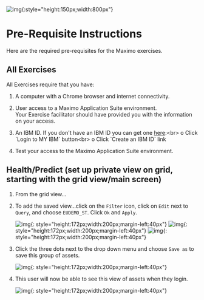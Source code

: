 ![img](/img/hpu_8.6/banner.png){:style="height:150px;width:800px"}

# Pre-Requisite Instructions

Here are the required pre-requisites for the Maximo exercises.

## All Exercises

All Exercises require that you have:

1.  A computer with a Chrome browser and internet connectivity.

2.  User access to a Maximo Application Suite environment.<br>
Your Exercise facilitator should have provided you with the information on your access.

3.  An IBM ID.  If you don't have an IBM ID you can get one [here](https://www.ibm.com/account/reg/signup?):<br>
o Click `Login to MY IBM` button<br>
o Click `Create an IBM ID` link

4.  Test your access to the Maximo Application Suite environment.


## Health/Predict (set up private view on grid, starting with the grid view/main screen)

1. From the grid view...
2. To add the saved view...click on the `Filter` icon, click on `Edit` next to `Query`, and choose `EUDEMO_ST`. Click `Ok` and `Apply`. 

    ![img](/img/hpu_8.6/prereq1.1.png){: style="height:172px;width:200px;margin-left:40px"}
    ![img](/img/hpu_8.6/prereq1.2.png){: style="height:172px;width:200px;margin-left:40px"}
    ![img](/img/hpu_8.6/prereq2.1.png){: style="height:172px;width:200px;margin-left:40px"}

3. Click the three dots next to the drop down menu and choose `Save as` to save this group of assets. 

    ![img](/img/hpu_8.6/prereq2.2.png){: style="height:172px;width:200px;margin-left:40px"}

4. This user will now be able to see this view of assets when they login. 

    ![img](/img/hpu_8.6/prereq4.1.png){: style="height:172px;width:200px;margin-left:40px"}
